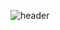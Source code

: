 ![header](https://capsule-render.vercel.app/api?type=waving&color=6994CDEE&height=100&section=header&text=Welcome%20To%20Hyeok's%20GitHub!&fontSize=40&animation=blink&fontAlign=65&fontColor=ffffff)
